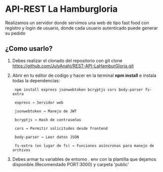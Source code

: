 # API-REST La Hamburgloria

Realizamos un servidor donde servimos una web de tipo fast food con registro y login de usuario, donde cada usuario autenticado puede generar su pedido

## ¿Como usarlo?

1. Debes realizar el clonado del repositorio con git clone https://github.com/JulyAnahi/REST-API-LaHamburGloria.git
2. Abrir en tu editor de codigo y hacer en la terminal **npm install** e instala todas la dependencias:
		   

		npm install express jsonwebtoken bcryptjs cors body-parser fs-extra

		express → Servidor web

		jsonwebtoken → Manejo de JWT

		bcryptjs → Hash de contraseñas

		cors → Permitir solicitudes desde frontend

		body-parser → Leer datos JSON

		fs-extra (en lugar de fs) → Funciones asíncronas para manejo de archivos

4. Debes armar  tu variables de entorno . env con la plantilla que dejamos disponible.(Recomendado PORT:3000) y carpeta 'public'

